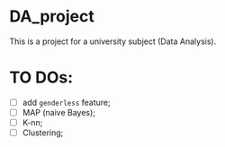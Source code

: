 # DA_project
This is a project for a university subject (Data Analysis).

# TO DOs:
- [ ] add `genderless` feature;
- [ ] MAP (naive Bayes);
- [ ] K-nn;
- [ ] Clustering;
